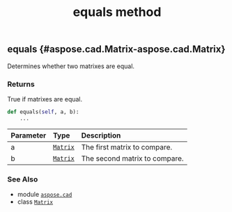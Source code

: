 ﻿---
title: equals method
second_title: Aspose.CAD for Python via .NET API References
description: 
type: docs
weight: 20
url: /aspose.cad/matrix/equals/
is_root: false
---

## equals {#aspose.cad.Matrix-aspose.cad.Matrix}

Determines whether two matrixes are equal.


### Returns 


True if matrixes are equal.


```python
def equals(self, a, b):
    ...
```


| Parameter | Type | Description |
| :- | :- | :- |
| a | [`Matrix`](/cad/python-net/aspose.cad/matrix) | The first matrix to compare. |
| b | [`Matrix`](/cad/python-net/aspose.cad/matrix) | The second matrix to compare. |



### See Also
* module [`aspose.cad`](../../)
* class [`Matrix`](/cad/python-net/aspose.cad/matrix)
